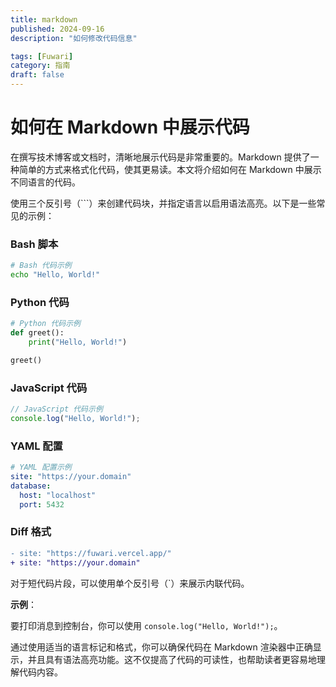 ```yaml
---
title: markdown
published: 2024-09-16
description: "如何修改代码信息"

tags: [Fuwari]
category: 指南
draft: false
---
```



# 如何在 Markdown 中展示代码  

在撰写技术博客或文档时，清晰地展示代码是非常重要的。Markdown 提供了一种简单的方式来格式化代码，使其更易读。本文将介绍如何在 Markdown 中展示不同语言的代码。  

使用三个反引号（```）来创建代码块，并指定语言以启用语法高亮。以下是一些常见的示例：  

### Bash 脚本  

```bash  
# Bash 代码示例  
echo "Hello, World!"  
```  

### Python 代码  

```python  
# Python 代码示例  
def greet():  
    print("Hello, World!")  

greet()  
```  

### JavaScript 代码  

```javascript  
// JavaScript 代码示例  
console.log("Hello, World!");  
```  

### YAML 配置  

```yaml  
# YAML 配置示例  
site: "https://your.domain"  
database:  
  host: "localhost"  
  port: 5432  
```  

### Diff 格式  

```diff  
- site: "https://fuwari.vercel.app/"  
+ site: "https://your.domain"  
```  

对于短代码片段，可以使用单个反引号（`）来展示内联代码。  

**示例**：  

要打印消息到控制台，你可以使用 `console.log("Hello, World!");`。  

通过使用适当的语言标记和格式，你可以确保代码在 Markdown 渲染器中正确显示，并且具有语法高亮功能。这不仅提高了代码的可读性，也帮助读者更容易地理解代码内容。